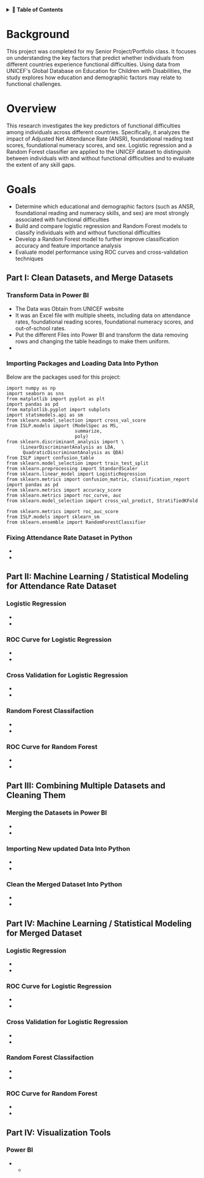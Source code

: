 <details>
<summary><strong> 📌 Table of Contents</strong></summary>

- [Overview](#overview)
- [Background](#background)
- [Goals](#goals)

## Part I: Clean Datasets and Merge Datasets
- [Transform Data in Power BI](#transform-data-in-power-bi)
- [Importing Packages and Loading Data Into Python](#importing-packages-and-loading-data-into-python)
- [Fixing Attendance Rate Dataset in Python](#fixing-attendance-rate-dataset-in-python)

## Part II: Machine Learning / Statistical Modeling for Attendance Rate Dataset
- [Logistic Regression](#logistic-regression)
- [ROC Curve for Logistic Regression](#roc-curve-for-logistic-regression)
- [Cross Validation for Logistic Regression](#cross-validation-for-logistic-regression)
- [Random Forest Classification](#random-forest-classification)
- [ROC Curve for Random Forest](#roc-curve-for-random-forest)

## Part III: Combining Multiple Datasets and Cleaning Them
- [Merging the Datasets in Power BI](#merging-the-datasets-in-power-bi)
- [Importing New Updated Data Into Python](#importing-new-updated-data-into-python)
- [Clean the Merged Dataset In Python](#clean-the-merged-dataset-in-python)

## Part IV: Machine Learning / Statistical Modeling for Merged Dataset
- [Logistic Regression](#logistic-regression-1)
- [ROC Curve for Logistic Regression](#roc-curve-for-logistic-regression-1)
- [Cross Validation for Logistic Regression](#cross-validation-for-logistic-regression-1)
- [Random Forest Classification](#random-forest-classification-1)
- [ROC Curve for Random Forest](#roc-curve-for-random-forest-1)

## Part V: Visualization Tools
- [Power BI](#power-bi)

</details>

# Background
This project was completed for my Senior Project/Portfolio class. It focuses on understanding the key factors that predict whether individuals from different countries experience functional difficulties. Using data from UNICEF's Global Database on Education for Children with Disabilities, the study explores how education and demographic factors may relate to functional challenges.

# Overview
This research investigates the key predictors of functional difficulties among individuals across different countries. Specifically, it analyzes the impact of Adjusted Net Attendance Rate (ANSR), foundational reading test scores, foundational numeracy scores, and sex. Logistic regression and a Random Forest classifier are applied to the UNICEF dataset to distinguish between individuals with and without functional difficulties and to evaluate the extent of any skill gaps.

# Goals
- Determine which educational and demographic factors (such as ANSR, foundational reading and numeracy skills, and sex) are most strongly associated with functional difficulties
- Build and compare logistic regression and Random Forest models to classify individuals with and without functional difficulties
- Develop a Random Forest model to further improve classification accuracy and feature importance analysis
- Evaluate model performance using ROC curves and cross-validation techniques

## Part I: Clean Datasets, and Merge Datasets
### Transform Data in Power BI
- The Data was Obtain from UNICEF website
- It was an Excel file with multiple sheets, including data on attendance rates, foundational reading scores, foundational numeracy scores, and out-of-school rates.
- Put the different Files into Power BI and transform the data removing rows and changing the table headings to make them uniform.
-
### Importing Packages and Loading Data Into Python
Below are the packages used for this project:
```
import numpy as np
import seaborn as sns
from matplotlib import pyplot as plt
import pandas as pd
from matplotlib.pyplot import subplots
import statsmodels.api as sm
from sklearn.model_selection import cross_val_score
from ISLP.models import (ModelSpec as MS,
                         summarize,
                         poly)
from sklearn.discriminant_analysis import \
     (LinearDiscriminantAnalysis as LDA,
      QuadraticDiscriminantAnalysis as QDA)
from ISLP import confusion_table
from sklearn.model_selection import train_test_split
from sklearn.preprocessing import StandardScaler
from sklearn.linear_model import LogisticRegression
from sklearn.metrics import confusion_matrix, classification_report
import pandas as pd
from sklearn.metrics import accuracy_score
from sklearn.metrics import roc_curve, auc
from sklearn.model_selection import cross_val_predict, StratifiedKFold

from sklearn.metrics import roc_auc_score
from ISLP.models import sklearn_sm
from sklearn.ensemble import RandomForestClassifier
```

### Fixing Attendance Rate Dataset in Python
-
-

## Part II: Machine Learning / Statistical Modeling for Attendance Rate Dataset

### Logistic Regression
-
-
### ROC Curve for Logistic Regression
-
-
### Cross Validation for Logistic Regression
-
-
### Random Forest Classifaction 
-
-
### ROC Curve for Random Forest
-
-
## Part III: Combining Multiple Datasets and Cleaning Them
### Merging the Datasets in Power BI
-
-

### Importing New updated Data Into Python
-
-
### Clean the Merged Dataset Into Python
-
-
## Part IV:  Machine Learning / Statistical Modeling for Merged Dataset
### Logistic Regression
-
-
### ROC Curve for Logistic Regression
-
-
### Cross Validation for Logistic Regression
-
-
### Random Forest Classifaction 
-
-
### ROC Curve for Random Forest
-
-
## Part IV: Visualization Tools
### Power BI
- -



